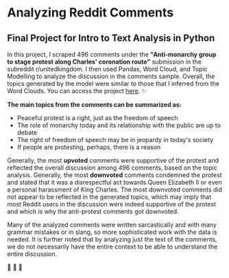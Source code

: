 # Analyzing Reddit Comments
## Final Project for Intro to Text Analysis in Python
 
In this project, I scraped 496 comments under the **"Anti-monarchy group to stage protest along Charles' coronation route"** submission in the subreddit r/unitedkingdom. I then used Pandas, Word Cloud, and Topic Modelling to analyze the discussion in the comments sample. Overall, the topics generated by the model were similar to those that I inferred from the Word Clouds. You can access the project [here](https://github.com/Mariyka97/Final-Project-Reddit-Comments/blob/37ad085391d2ba848dabfa992c1d1ddd47306ff4/Intro%20to%20Text%20Analysis%20-%20Final%20Project.ipynb). :sparkles:  

**The main topics from the comments can be summarized as:**

- Peaceful protest is a right, just as the freedom of speech
- The role of monarchy today and its relationship with the public are up to debate
- The right of freedom of speech may be in jeopardy in today's society
- If people are protesting, perhaps, there is a reason

Generally, the most **upvoted** comments were supportive of the protest and reflected the overall discussion among 496 comments, based on the topic analysis. Generally, the most **downvoted** comments condemned the protest and stated that it was a disrespectful act towards Queen Elizabeth II or even a personal harassment of King Charles. The most downvoted comments did not appear to be reflected in the generated topics, which may imply that most Reddit users in the discussion were indeed supportive of the protest and which is why the anti-protest comments got downvoted.

Many of the analyzed comments were written sarcastically and with many grammar mistakes or in slang, so more sophisticated work with the data is needed. It is further noted that by analyzing just the text of the comments, we do not necessarily have the entire context to be able to understand the entire discussion.

:sunflower: :sunflower: :sunflower:
